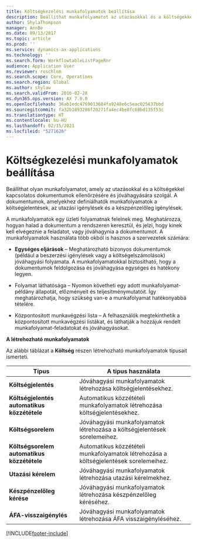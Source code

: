 ```yaml
---
title: Költségkezelési munkafolyamatok beállítása
description: Beállíthat munkafolyamatot az utazásokkal és a költségekkel kapcsolatos dokumentumok ellenőrzésére és jóváhagyására.
author: ShylaThompson
manager: AnnBe
ms.date: 09/13/2017
ms.topic: article
ms.prod: ''
ms.service: dynamics-ax-applications
ms.technology: ''
ms.search.form: WorkflowtableListPageRnr
audience: Application User
ms.reviewer: roschlom
ms.search.scope: Core, Operations
ms.search.region: Global
ms.author: shylaw
ms.search.validFrom: 2016-02-28
ms.dyn365.ops.version: AX 7.0.0
ms.openlocfilehash: 36ab1edc4769013684fa9248e6c5eac025637bbd
ms.sourcegitcommit: fa32b1893286f20271fa4ec4be8fc68bd135f53c
ms.translationtype: HT
ms.contentlocale: hu-HU
ms.lasthandoff: 02/15/2021
ms.locfileid: "5271626"
---
```

# <a name="set-up-expense-management-workflows"></a>Költségkezelési munkafolyamatok beállítása

Beállíthat olyan munkafolyamatot, amely az utazásokkal és a költségekkel kapcsolatos dokumentumok ellenőrzésére és jóváhagyására szolgál. A dokumentumok, amelyekhez definiálhatók munkafolyamatok a költségjelentések, az utazási igénylések és a készpénzelőleg igénylések.

A munkafolyamatok egy üzleti folyamatnak felelnek meg. Meghatározza, hogyan halad a dokumentum a rendszeren keresztül, és jelzi, hogy kinek kell elvégeznie a feladatot, vagy jóváhagynia a dokumentumot. A munkafolyamatok használata több okból is hasznos a szervezetek számára:

-   **Egységes eljárások** – Meghatározható bizonyos dokumentumok (például a beszerzési igénylések vagy a költségelszámolások) jóváhagyási folyamata. A munkafolyamatokkal biztosítható, hogy a dokumentumok feldolgozása és jóváhagyása egységes és hatékony legyen.

-   Folyamat láthatósága – Nyomon követheti egy adott munkafolyamat-példány állapotát, előzményeit és teljesítménymutatóit. Így meghatározhatja, hogy szükség van-e a munkafolyamat hatékonyabbá tételére.

-   Központosított munkavégzési lista – A felhasználók megtekinthetik a központosított munkavégzési listákat, és láthatják a hozzájuk rendelt munkafolyamat-feladatokat és jóváhagyásokat. 

**A létrehozható munkafolyamatok**

Az alábbi táblázat a **Költség** részen létrehozható munkafolyamatok típusait ismerteti.


|              <strong>Típus</strong>              |                   <strong>A típus használata</strong>                   |
|-------------------------------------------------|-----------------------------------------------------------------------|
|         <strong>Költségjelentés</strong>         |            Jóváhagyási munkafolyamatok létrehozása költségjelentésekhez.             |
|  <strong>Költségjelentés automatikus közzététele</strong>   |        Automatikus közzétételi munkafolyamatok létrehozása költségjelentésekhez.        |
|       <strong>Költségsorelem</strong>        |     Jóváhagyási munkafolyamatok létrehozása a költségjelentések sorelemeihez.      |
| <strong>Költségsorelem automatikus közzététele</strong> | Automatikus közzétételi munkafolyamatok létrehozása a költségjelentések sorelemeihez. |
|       <strong>Utazási kérelem</strong>       |          Jóváhagyási munkafolyamatok létrehozása utazási kérelmekhez.           |
|      <strong>Készpénzelőleg kérése</strong>      |         Jóváhagyási munkafolyamatok létrehozása készpénzelőleg kéréséhez.          |
|        <strong>ÁFA-visszaigénylés</strong>        | Jóváhagyási munkafolyamatok létrehozása ÁFA visszaigényléséhez.  |



[!INCLUDE[footer-include](../includes/footer-banner.md)]